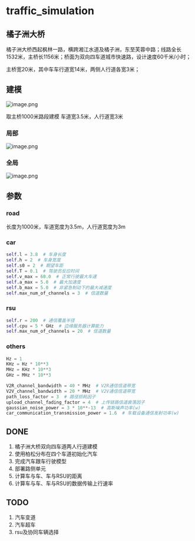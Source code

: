 # traffic_simulation

## 橘子洲大桥
橘子洲大桥西起枫林一路，横跨湘江水道及橘子洲，东至芙蓉中路；线路全长1532米，主桥长1156米；桥面为双向四车道城市快速路，设计速度60千米/小时；

主桥宽20米，其中车车行道宽14米，两侧人行道各宽3米；

## 建模
![image.png](https://s2.loli.net/2022/04/06/lL8D6svFdM52OcY.png)

取主桥1000米路段建模
车道宽3.5米，人行道宽3米

### 局部
![image.png](https://s2.loli.net/2022/04/06/FM9fIlcRhVasGAi.png)

### 全局
![image.png](https://s2.loli.net/2022/04/06/w1pNTxF2HdUAELe.png)


## 参数
### road
长度为1000米，车道宽度为3.5m，人行道宽度为3m
### car
```python
self.l = 3.8  # 车身长度
self.h = 2  # 车身宽度
self.s0 = 2  # 期望车距
self.T = 0.1  # 驾驶员反应时间
self.v_max = 60.0  # 正常行驶最大车速
self.a_max = 5.0  # 最大加速度
self.b_max = 5.0  # 非紧急制动下的最大减速度
self.max_num_of_channels = 3  # 信道数量
```
### rsu
```python
self.r = 200  # 通信覆盖半径
self.cpu = 5 * GHz  # 边缘服务器计算能力
self.max_num_of_channels = 20  # 信道数量
```

### others
```python
Hz = 1
KHz = Hz * 10**3
MHz = KHz * 10**3
GHz = MHz * 10**3

V2R_channel_bandwidth = 40 * MHz  # V2R通信信道带宽
V2V_channel_bandwidth = 20 * MHz  # V2V通信信道带宽
path_loss_factor = 3  # 路径损耗因子
upload_channel_fading_factor = 4  # 上传链路信道衰落因子
gaussian_noise_power = 3 * 10**-13  # 高斯噪声功率(w)
car_communication_transmission_power = 1.6  # 车载设备通信发射功率(w)

```
## DONE
1. 橘子洲大桥双向四车道两人行道建模 
2. 使用柏松分布在四个车道初始化汽车
3. 完成汽车跟车行驶模型
4. 部署路侧单元
5. 计算车与车、车与RSU的距离
6. 计算车与车、车与RSU的数据传输上行速率

## TODO
1. 汽车变道
2. 汽车超车
3. rsu及协同车辆选择